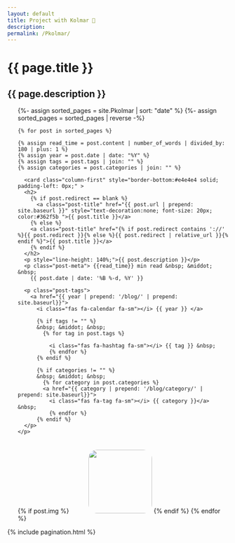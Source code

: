 ```yaml
---
layout: default
title: Project with Kolmar 🫗
description: 
permalink: /Pkolmar/
---
```


<div class="post">
  <div class="header-bar">
    <h1>{{ page.title }}</h1>
    <h2>{{ page.description }}</h2>
  </div>
  <ul class="post-list">
    {%- assign sorted_pages = site.Pkolmar | sort: "date" %}
    {%- assign sorted_pages = sorted_pages | reverse -%} 

    {% for post in sorted_pages %}

    {% assign read_time = post.content | number_of_words | divided_by: 180 | plus: 1 %}
    {% assign year = post.date | date: "%Y" %}
    {% assign tags = post.tags | join: "" %}
    {% assign categories = post.categories | join: "" %}

      <card class="column-first" style="border-bottom:#e4e4e4 solid; padding-left: 0px;" >
      <h2>
        {% if post.redirect == blank %}
          <a class="post-title" href="{{ post.url | prepend: site.baseurl }}" style="text-decoration:none; font-size: 20px; color:#362f5b ">{{ post.title }}</a>
        {% else %}
        <a class="post-title" href="{% if post.redirect contains '://' %}{{ post.redirect }}{% else %}{{ post.redirect | relative_url }}{% endif %}">{{ post.title }}</a>
        {% endif %}
      </h2>
      <p style="line-height: 140%;">{{ post.description }}</p>
      <p class="post-meta"> {{read_time}} min read &nbsp; &middot; &nbsp;
        {{ post.date | date: '%B %-d, %Y' }}
      
      <p class="post-tags">
        <a href="{{ year | prepend: '/blog/' | prepend: site.baseurl}}">
          <i class="fas fa-calendar fa-sm"></i> {{ year }} </a>

          {% if tags != "" %}
          &nbsp; &middot; &nbsp;
            {% for tag in post.tags %}
            
              <i class="fas fa-hashtag fa-sm"></i> {{ tag }} &nbsp;
              {% endfor %}
          {% endif %}

          {% if categories != "" %}
          &nbsp; &middot; &nbsp;
            {% for category in post.categories %}
            <a href="{{ category | prepend: '/blog/category/' | prepend: site.baseurl}}">
              <i class="fas fa-tag fa-sm"></i> {{ category }}</a> &nbsp;
              {% endfor %}
          {% endif %}
      </p>
    </p>
  </card>
      <card class="column-second">
      {% if post.img %}
          <img src="{{ post.img }}" width="145px" height="145px" style="margin-top:20px;margin-left:40px;border-radius: 20px;"> 
      {% endif %}
      </card>
    {% endfor %}
    
  </ul>
  {% include pagination.html %}

</div>